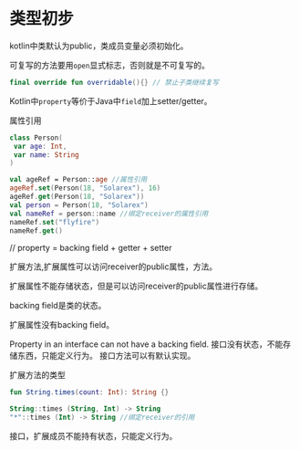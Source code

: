 # 类型初步

kotlin中类默认为public，类成员变量必须初始化。

可复写的方法要用``open``显式标志，否则就是不可复写的。


```kotlin
final override fun overridable(){} // 禁止子类继续复写
```

Kotlin中``property``等价于Java中``field``加上setter/getter。

属性引用

```kotlin
class Person(
 var age: Int,
 var name: String
)

val ageRef = Person::age //属性引用
ageRef.set(Person(18, "Solarex"), 16)
ageRef.get(Person(18, "Solarex"))
val person = Person(18, "Solarex")
val nameRef = person::name //绑定receiver的属性引用
nameRef.set("flyfire")
nameRef.get()
```

// property = backing field + getter + setter

扩展方法,扩展属性可以访问receiver的public属性，方法。

扩展属性不能存储状态，但是可以访问receiver的public属性进行存储。

backing field是类的状态。

扩展属性没有backing field。

Property in an interface can not have a backing field.
接口没有状态，不能存储东西，只能定义行为。
接口方法可以有默认实现。

扩展方法的类型

```kotlin
fun String.times(count: Int): String {}

String::times (String, Int) -> String
"*"::times (Int) -> String //绑定receiver的引用
```

接口，扩展成员不能持有状态，只能定义行为。
